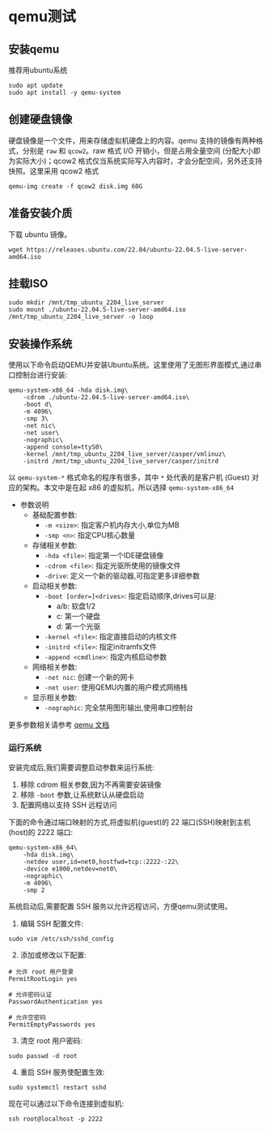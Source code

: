 # qemu测试

## 安装qemu

推荐用ubuntu系统

```shell
sudo apt update
sudo apt install -y qemu-system
```

## 创建硬盘镜像

硬盘镜像是一个文件，用来存储虚拟机硬盘上的内容。qemu 支持的镜像有两种格式，分别是 `raw` 和 `qcow2`。raw 格式 I/O 开销小，但是占用全量空间 (分配大小即为实际大小)；qcow2 格式仅当系统实际写入内容时，才会分配空间，另外还支持快照。这里采用 qcow2 格式

```shell
qemu-img create -f qcow2 disk.img 60G
```

## 准备安装介质

下载 ubuntu 镜像。

```shell
wget https://releases.ubuntu.com/22.04/ubuntu-22.04.5-live-server-amd64.iso
```

## 挂载ISO

```shell
sudo mkdir /mnt/tmp_ubuntu_2204_live_server
sudo mount ./ubuntu-22.04.5-live-server-amd64.iso /mnt/tmp_ubuntu_2204_live_server -o loop
```

## 安装操作系统

使用以下命令启动QEMU并安装Ubuntu系统。这里使用了无图形界面模式,通过串口控制台进行安装:

```shell
qemu-system-x86_64 -hda disk.img\
    -cdrom ./ubuntu-22.04.5-live-server-amd64.iso\
    -boot d\
    -m 4096\
    -smp 3\
    -net nic\
    -net user\
    -nographic\
    -append console=ttyS0\
    -kernel /mnt/tmp_ubuntu_2204_live_server/casper/vmlinuz\
    -initrd /mnt/tmp_ubuntu_2204_live_server/casper/initrd
```

以 `qemu-system-*` 格式命名的程序有很多，其中 `*` 处代表的是客户机 (Guest) 对应的架构。本文中是在起 x86 的虚拟机，所以选择 `qemu-system-x86_64`

- 参数说明
    - 基础配置参数:
        - `-m <size>`: 指定客户机内存大小,单位为MB
        - `-smp <n>`: 指定CPU核心数量
    - 存储相关参数:
        - `-hda <file>`: 指定第一个IDE硬盘镜像
        - `-cdrom <file>`: 指定光驱所使用的镜像文件
        - `-drive`: 定义一个新的驱动器,可指定更多详细参数
    - 启动相关参数:
        - `-boot [order=]<drives>`: 指定启动顺序,drives可以是:
            - a/b: 软盘1/2
            - c: 第一个硬盘
            - d: 第一个光驱
        - `-kernel <file>`: 指定直接启动的内核文件
        - `-initrd <file>`: 指定initramfs文件
        - `-append <cmdline>`: 指定内核启动参数
    - 网络相关参数:
        - `-net nic`: 创建一个新的网卡
        - `-net user`: 使用QEMU内置的用户模式网络栈
    - 显示相关参数:
        - `-nographic`: 完全禁用图形输出,使用串口控制台

更多参数相关请参考 [qemu 文档](https://www.qemu.org/docs/master/system/invocation.html) 

### 运行系统

安装完成后,我们需要调整启动参数来运行系统:

1. 移除 cdrom 相关参数,因为不再需要安装镜像
2. 移除 `-boot` 参数,让系统默认从硬盘启动
3. 配置网络以支持 SSH 远程访问

下面的命令通过端口映射的方式,将虚拟机(guest)的 22 端口(SSH)映射到主机(host)的 2222 端口:

```shell
qemu-system-x86_64\
    -hda disk.img\
    -netdev user,id=net0,hostfwd=tcp::2222-:22\
    -device e1000,netdev=net0\
    -nographic\
    -m 4096\
    -smp 2
```

系统启动后,需要配置 SSH 服务以允许远程访问，方便qemu测试使用。

1. 编辑 SSH 配置文件:
```shell
sudo vim /etc/ssh/sshd_config
```

2. 添加或修改以下配置:
```shell
# 允许 root 用户登录
PermitRootLogin yes

# 允许密码认证
PasswordAuthentication yes 

# 允许空密码
PermitEmptyPasswords yes
```

3. 清空 root 用户密码:
```shell
sudo passwd -d root
```

4. 重启 SSH 服务使配置生效:
```shell
sudo systemctl restart sshd
```

现在可以通过以下命令连接到虚拟机:
```shell
ssh root@localhost -p 2222
```